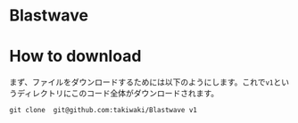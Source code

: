 # Blastwave

# How to download
まず、ファイルをダウンロードするためには以下のようにします。これで`v1`というディレクトリにこのコード全体がダウンロードされます。
    
    git clone  git@github.com:takiwaki/Blastwave v1
   
